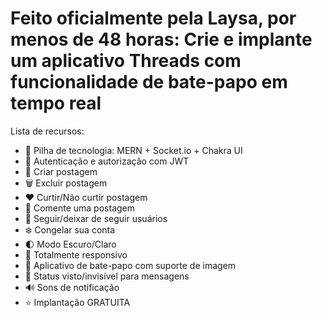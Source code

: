 # Feito oficialmente pela Laysa, por menos de 48 horas: Crie e implante um aplicativo Threads com funcionalidade de bate-papo em tempo real

Lista de recursos:

- 🌟 Pilha de tecnologia: MERN + Socket.io + Chakra UI
- 🎃 Autenticação e autorização com JWT
- 📝 Criar postagem
- 🗑️ Excluir postagem
- ❤️ Curtir/Não curtir postagem
- 💬 Comente uma postagem
- 👥 Seguir/deixar de seguir usuários
- ❄️ Congelar sua conta
- 🌓 Modo Escuro/Claro
- 📱 Totalmente responsivo
- 💬 Aplicativo de bate-papo com suporte de imagem
- 👀 Status visto/invisível para mensagens
- 🔊 Sons de notificação
- ⭐ Implantação GRATUITA
